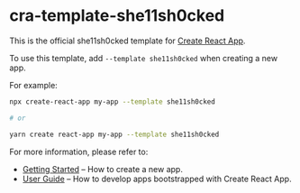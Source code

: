# cra-template-she11sh0cked

This is the official she11sh0cked template for [Create React App](https://github.com/facebook/create-react-app).

To use this template, add `--template she11sh0cked` when creating a new app.

For example:

```sh
npx create-react-app my-app --template she11sh0cked

# or

yarn create react-app my-app --template she11sh0cked
```

For more information, please refer to:

- [Getting Started](https://create-react-app.dev/docs/getting-started) – How to create a new app.
- [User Guide](https://create-react-app.dev) – How to develop apps bootstrapped with Create React App.
